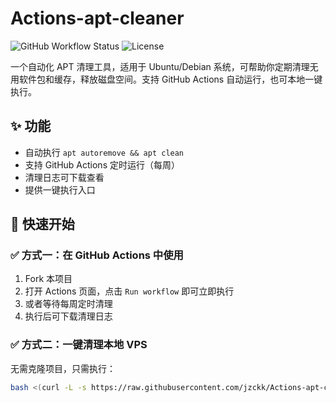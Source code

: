 # Actions-apt-cleaner

![GitHub Workflow Status](https://img.shields.io/github/actions/workflow/status/jzckk/Actions-apt-cleaner/cleanup.yml)
![License](https://img.shields.io/github/license/jzckk/Actions-apt-cleaner)

一个自动化 APT 清理工具，适用于 Ubuntu/Debian 系统，可帮助你定期清理无用软件包和缓存，释放磁盘空间。支持 GitHub Actions 自动运行，也可本地一键执行。

## ✨ 功能

- 自动执行 `apt autoremove && apt clean`
- 支持 GitHub Actions 定时运行（每周）
- 清理日志可下载查看
- 提供一键执行入口

## 🚀 快速开始

### ✅ 方式一：在 GitHub Actions 中使用

1. Fork 本项目
2. 打开 Actions 页面，点击 `Run workflow` 即可立即执行
3. 或者等待每周定时清理
4. 执行后可下载清理日志

### ✅ 方式二：一键清理本地 VPS

无需克隆项目，只需执行：

```bash
bash <(curl -L -s https://raw.githubusercontent.com/jzckk/Actions-apt-cleaner/main/install.sh)
